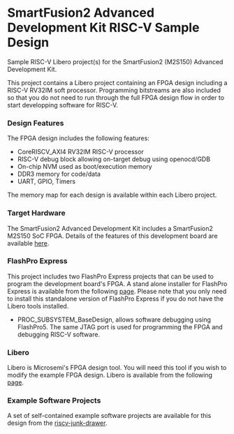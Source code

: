 # SmartFusion2 Advanced Development Kit RISC-V Sample Design
Sample RISC-V Libero project(s) for the SmartFusion2 (M2S150) Advanced Development Kit.

This project contains a Libero project containing an FPGA design including a RISC-V RV32IM soft processor. Programming bitstreams are also included so that you do not need to run through the full FPGA design flow in order to start developping software for RISC-V.

### Design Features
The FPGA design includes the following features:
* CoreRISCV_AXI4 RV32IM RISC-V processor
* RISC-V debug block allowing on-target debug using openocd/GDB
* On-chip NVM used as boot/execution memory
* DDR3 memory for code/data
* UART, GPIO, Timers
 
The memory map for each design is available within each Libero project.

### Target Hardware
The SmartFusion2 Advanced Development Kit includes a SmartFusion2 M2S150 SoC FPGA. Details of the features of this development board are available [here](ttp://www.microsemi.com/products/fpga-soc/design-resources/dev-kits/smartfusion2/smartfusion2-advanced-development-kit).

### FlashPro Express
This project includes two FlashPro Express projects that can be used to program the development board's FPGA. A stand alone installer for FlashPro Express is available from the following [page](
http://www.microsemi.com/products/fpga-soc/design-resources/programming/flashpro#software). Please note that you only need to install this standalone version of FlashPro Express if you do not have the Libero tools installed.

* PROC_SUBSYSTEM_BaseDesign, allows software debugging using FlashPro5. The same JTAG port is used for programming the FPGA and debugging RISC-V software.

### Libero
Libero is Microsemi's FPGA design tool. You will need this tool if you wish to modify the example FPGA design. Libero is available from the following [page](http://www.microsemi.com/products/fpga-soc/design-resources/design-software/libero-soc#downloads).

### Example Software Projects
A set of self-contained example software projects are available for this design from the [riscv-junk-drawer](https://github.com/RISCV-on-Microsemi-FPGA/riscv-junk-drawer/tree/master/examples).
